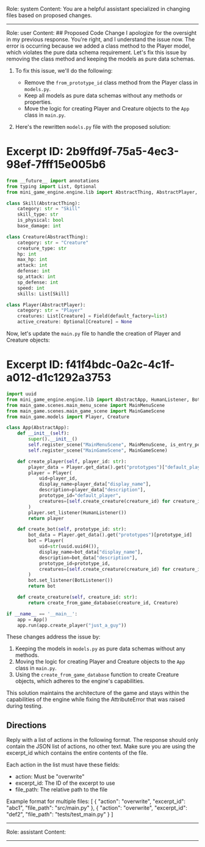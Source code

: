 Role: system
Content: You are a helpful assistant specialized in changing files based on proposed changes.
__________________
Role: user
Content: ## Proposed Code Change
I apologize for the oversight in my previous response. You're right, and I understand the issue now. The error is occurring because we added a class method to the Player model, which violates the pure data schema requirement. Let's fix this issue by removing the class method and keeping the models as pure data schemas.

1. To fix this issue, we'll do the following:
   - Remove the `from_prototype_id` class method from the Player class in `models.py`.
   - Keep all models as pure data schemas without any methods or properties.
   - Move the logic for creating Player and Creature objects to the `App` class in `main.py`.

2. Here's the rewritten `models.py` file with the proposed solution:

# Excerpt ID: 2b9ffd9f-75a5-4ec3-98ef-7fff15e005b6
```python main_game/models.py
from __future__ import annotations
from typing import List, Optional
from mini_game_engine.engine.lib import AbstractThing, AbstractPlayer, Field

class Skill(AbstractThing):
    category: str = "Skill"
    skill_type: str
    is_physical: bool
    base_damage: int

class Creature(AbstractThing):
    category: str = "Creature"
    creature_type: str
    hp: int
    max_hp: int
    attack: int
    defense: int
    sp_attack: int
    sp_defense: int
    speed: int
    skills: List[Skill]

class Player(AbstractPlayer):
    category: str = "Player"
    creatures: List[Creature] = Field(default_factory=list)
    active_creature: Optional[Creature] = None
```

Now, let's update the `main.py` file to handle the creation of Player and Creature objects:

# Excerpt ID: f41f4bdc-0a2c-4c1f-a012-d1c1292a3753
```python main_game/main.py
import uuid
from mini_game_engine.engine.lib import AbstractApp, HumanListener, BotListener, create_from_game_database
from main_game.scenes.main_menu_scene import MainMenuScene
from main_game.scenes.main_game_scene import MainGameScene
from main_game.models import Player, Creature

class App(AbstractApp):
    def __init__(self):
        super().__init__()
        self.register_scene("MainMenuScene", MainMenuScene, is_entry_point=True)
        self.register_scene("MainGameScene", MainGameScene)

    def create_player(self, player_id: str):
        player_data = Player.get_data().get("prototypes")["default_player"]
        player = Player(
            uid=player_id,
            display_name=player_data["display_name"],
            description=player_data["description"],
            prototype_id="default_player",
            creatures=[self.create_creature(creature_id) for creature_id in player_data["creatures"]]
        )
        player.set_listener(HumanListener())
        return player

    def create_bot(self, prototype_id: str):
        bot_data = Player.get_data().get("prototypes")[prototype_id]
        bot = Player(
            uid=str(uuid.uuid4()),
            display_name=bot_data["display_name"],
            description=bot_data["description"],
            prototype_id=prototype_id,
            creatures=[self.create_creature(creature_id) for creature_id in bot_data["creatures"]]
        )
        bot.set_listener(BotListener())
        return bot

    def create_creature(self, creature_id: str):
        return create_from_game_database(creature_id, Creature)

if __name__ == '__main__':
    app = App()
    app.run(app.create_player("just_a_guy"))
```

These changes address the issue by:
1. Keeping the models in `models.py` as pure data schemas without any methods.
2. Moving the logic for creating Player and Creature objects to the `App` class in `main.py`.
3. Using the `create_from_game_database` function to create Creature objects, which adheres to the engine's capabilities.

This solution maintains the architecture of the game and stays within the capabilities of the engine while fixing the AttributeError that was raised during testing.

## Directions
Reply with a list of actions in the following format. The response should only contain the JSON list of actions, no other text.
Make sure you are using the excerpt_id which contains the entire contents of the file.

Each action in the list must have these fields:
- action: Must be "overwrite"
- excerpt_id: The ID of the excerpt to use
- file_path: The relative path to the file

Example format for multiple files:
[
    {
        "action": "overwrite",
        "excerpt_id": "abc1",
        "file_path": "src/main.py"
    },
    {
        "action": "overwrite",
        "excerpt_id": "def2",
        "file_path": "tests/test_main.py"
    }
]
__________________
Role: assistant
Content: 
__________________
